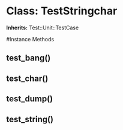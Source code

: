 # Class: TestStringchar
**Inherits:** Test::Unit::TestCase
    




#Instance Methods
## test_bang() [](#method-i-test_bang)

## test_char() [](#method-i-test_char)

## test_dump() [](#method-i-test_dump)

## test_string() [](#method-i-test_string)

